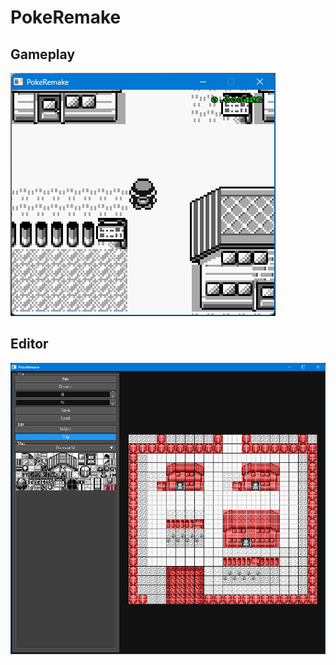 # PokeRemake

## Gameplay
![](https://github.com/thomascswalker/PokeRemake/blob/9381ab3ee0863919860900f9cf9519b4b52132d2/Images/example.gif)

## Editor
![](https://github.com/thomascswalker/PokeRemake/blob/4bf07c20b49066302c21cde95010013bba877e9f/Images/Editor.png)
